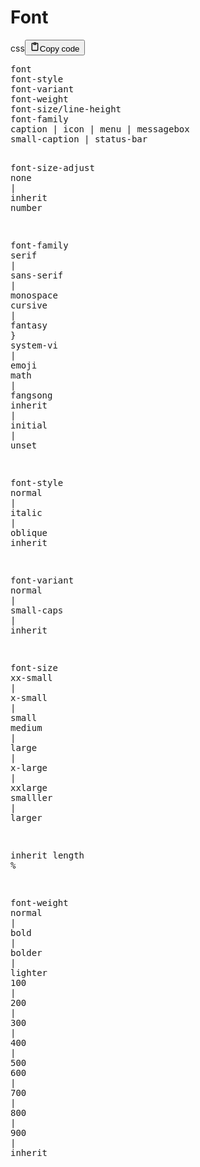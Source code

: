 <h1>Font</h1>
<div class="code_element"><div class="lang_line"><text>css</text><button class="copy_code_button" onclick="CopyCode(this)"><svg style="width: 1.2em;height: 1.2em;" aria-hidden="true" xmlns="http://www.w3.org/2000/svg" fill="none" viewBox="0 0 24 24"><path stroke="currentColor" stroke-linecap="round" stroke-linejoin="round" stroke-width="2" d="M15 4h3a1 1 0 0 1 1 1v15a1 1 0 0 1-1 1H6a1 1 0 0 1-1-1V5a1 1 0 0 1 1-1h3m0 3h6m-5-4v4h4V3h-4Z"/></svg><text>Copy code</text></button></div><div class="code"><div class="highlight"><pre><span></span><span class="nt">font</span>
<span class="nt">font-style</span>
<span class="nt">font-variant</span>
<span class="nt">font-weight</span>
<span class="nt">font-size</span><span class="o">/</span><span class="nt">line-height</span>
<span class="nt">font-family</span>
<span class="nt">caption</span><span class="w"> </span><span class="o">|</span><span class="w"> </span><span class="nt">icon</span><span class="w"> </span><span class="o">|</span><span class="w"> </span><span class="nt">menu</span><span class="w"> </span><span class="o">|</span><span class="w"> </span><span class="nt">messagebox</span>
<span class="nt">small-caption</span><span class="w"> </span><span class="o">|</span><span class="w"> </span><span class="nt">status-bar</span>

<span class="nt">font-size-adjust</span>
<span class="nt">none</span><span class="w"> </span><span class="o">|</span><span class="w"> </span><span class="nt">inherit</span>
<span class="nt">number</span>

<span class="nt">font-family</span>
<span class="nt">serif</span><span class="w"> </span><span class="o">|</span><span class="w"> </span><span class="nt">sans-serif</span><span class="w"> </span><span class="o">|</span><span class="w"> </span><span class="nt">monospace</span>
<span class="nt">cursive</span><span class="w"> </span><span class="o">|</span><span class="w"> </span><span class="nt">fantasy</span><span class="w"> </span><span class="err">}</span><span class="w"> </span><span class="nt">system-vi</span><span class="w"> </span><span class="o">|</span><span class="w"> </span><span class="nt">emoji</span>
<span class="nt">math</span><span class="w"> </span><span class="o">|</span><span class="w"> </span><span class="nt">fangsong</span>
<span class="nt">inherit</span><span class="w"> </span><span class="o">|</span><span class="w"> </span><span class="nt">initial</span><span class="w"> </span><span class="o">|</span><span class="w"> </span><span class="nt">unset</span>

<span class="nt">font-style</span>
<span class="nt">normal</span><span class="w"> </span><span class="o">|</span><span class="w"> </span><span class="nt">italic</span><span class="w"> </span><span class="o">|</span><span class="w"> </span><span class="nt">oblique</span>
<span class="nt">inherit</span>

<span class="nt">font-variant</span>
<span class="nt">normal</span><span class="w"> </span><span class="o">|</span><span class="w"> </span><span class="nt">small-caps</span><span class="w"> </span><span class="o">|</span><span class="w"> </span><span class="nt">inherit</span>

<span class="nt">font-size</span>
<span class="nt">xx-small</span><span class="w"> </span><span class="o">|</span><span class="w"> </span><span class="nt">x-small</span><span class="w"> </span><span class="o">|</span><span class="w"> </span><span class="nt">small</span>
<span class="nt">medium</span><span class="w"> </span><span class="o">|</span><span class="w"> </span><span class="nt">large</span><span class="w"> </span><span class="o">|</span><span class="w"> </span><span class="nt">x-large</span><span class="w"> </span><span class="o">|</span><span class="w"> </span><span class="nt">xxlarge</span>
<span class="nt">smalller</span><span class="w"> </span><span class="o">|</span><span class="w"> </span><span class="nt">larger</span>

<span class="nt">inherit</span>
<span class="nt">length</span>
<span class="o">%</span>

<span class="nt">font-weight</span>
<span class="nt">normal</span><span class="w"> </span><span class="o">|</span><span class="w"> </span><span class="nt">bold</span><span class="w"> </span><span class="o">|</span><span class="w"> </span><span class="nt">bolder</span><span class="w"> </span><span class="o">|</span><span class="w"> </span><span class="nt">lighter</span>
<span class="nt">100</span><span class="w"> </span><span class="o">|</span><span class="w"> </span><span class="nt">200</span><span class="w"> </span><span class="o">|</span><span class="w"> </span><span class="nt">300</span><span class="w"> </span><span class="o">|</span><span class="w"> </span><span class="nt">400</span><span class="w"> </span><span class="o">|</span><span class="w"> </span><span class="nt">500</span>
<span class="nt">600</span><span class="w"> </span><span class="o">|</span><span class="w"> </span><span class="nt">700</span><span class="w"> </span><span class="o">|</span><span class="w"> </span><span class="nt">800</span><span class="w"> </span><span class="o">|</span><span class="w"> </span><span class="nt">900</span><span class="w"> </span><span class="o">|</span><span class="w"> </span><span class="nt">inherit</span>
</pre></div></div></div>